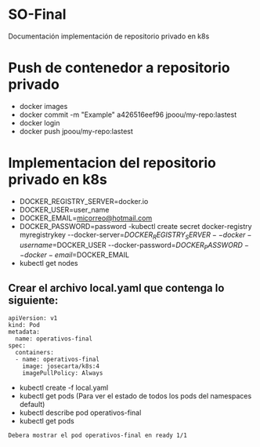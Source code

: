 # SO-Final
Documentación implementación de repositorio privado en k8s

# Push de contenedor a repositorio privado

- docker images
- docker commit -m "Example" a426516eef96 jpoou/my-repo:lastest
- docker login
- docker push jpoou/my-repo:lastest

# Implementacion del repositorio privado en k8s

- DOCKER_REGISTRY_SERVER=docker.io
- DOCKER_USER=user_name
- DOCKER_EMAIL=micorreo@hotmail.com
- DOCKER_PASSWORD=password
 -kubectl create secret docker-registry myregistrykey   --docker-server=$DOCKER_REGISTRY_SERVER   --docker-username=$DOCKER_USER   --docker-password=$DOCKER_PASSWORD   --docker-email=$DOCKER_EMAIL
- kubectl get nodes
## Crear el archivo local.yaml que contenga lo siguiente:

```
apiVersion: v1
kind: Pod
metadata:
  name: operativos-final
spec:
  containers:
  - name: operativos-final
    image: josecarta/k8s:4
	imagePullPolicy: Always
```
- kubectl create -f local.yaml 
- kubectl get pods (Para ver el estado de todos los pods del namespaces default)
- kubectl describe pod operativos-final
- kubectl get pods
```
Debera mostrar el pod operativos-final en ready 1/1
```
